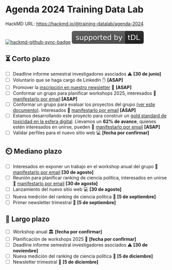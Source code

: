 # Agenda 2024 Training Data Lab

HackMD URL: https://hackmd.io/@training-datalab/agenda-2024

[![hackmd-github-sync-badge](https://hackmd.io/_n_KUh2aR8-KxXY_LTlzaw/badge)](https://hackmd.io/_n_KUh2aR8-KxXY_LTlzaw) [![tDL](https://raw.githubusercontent.com/training-datalab/HackMD/main/badges/tDL.svg)](https://training-datalab.com/)

## :hourglass_flowing_sand: Corto plazo

- [ ] Deadline informe semestral investigadores asociados :warning: **[30 de junio]**
- [ ] Voluntario que se haga cargo de LinkedIn :hand: **[ASAP]**
- [ ] Promover la [inscripción en nuestro newsletter](https://zcmp.eu/e28J) :newspaper: **[ASAP]**
- [ ] Conformar un grupo para planificar workshops 2025, interesados :email: [manifestarlo por email](mailto:bastian.gonzalez.b@mail.udp.cl) **[ASAP]**
- [ ] Conformar un grupo para evaluar los proyectos del grupo [(ver este documento)](https://hackmd.io/@training-datalab/projects). Interesados :email: [manifestarlo por email](mailto:bastian.gonzalez.b@mail.udp.cl) **[ASAP]**
- [ ] Estamos desarrollando este proyecto para construir un [gold standard de toxicidad en la esfera digital](https://github.com/training-datalab/gold-standard-toxicity). Llevamos un **62% de avance**, quienes estén interesados en unirse, pueden :email: [manifestarlo por email](mailto:bastian.gonzalez.b@mail.udp.cl) **[ASAP]**
- [ ] Validar perfiles para el nuevo sitio web :computer: **[fecha por confirmar]**

## :timer_clock: Mediano plazo

- [ ] Interesados en exponer un trabajo en el workshop anual del grupo :email: [manifestarlo por email](mailto:bastian.gonzalez.b@mail.udp.cl) **[30 de agosto]**
- [ ] Reunión para planificar ranking de ciencia política, interesados en unirse :email: [manifestarlo por email](mailto:bastian.gonzalez.b@mail.udp.cl) **[30 de agosto]**
- [ ] Lanzamiento del nuevo sitio web :computer: **[30 de agosto]**
- [ ] Nueva medición del ranking de ciencia política :dart: **[5 de septiembre]**
- [ ] Primer newsletter trimestral :newspaper: **[5 de septiembre]**

## :calendar: Largo plazo

- [ ] Workshop anual :classical_building:  **[fecha por confirmar]**
- [ ] Planificación de workshops 2025 :book: **[fecha por confirmar]**
- [ ] Deadline informe semestral investigadores asociados :warning: **[30 de noviembre]**
- [ ] Nueva medición del ranking de ciencia política :dart: **[5 de diciembre]**
- [ ] Newsletter trimestral :newspaper: **[5 de diciembre]**
